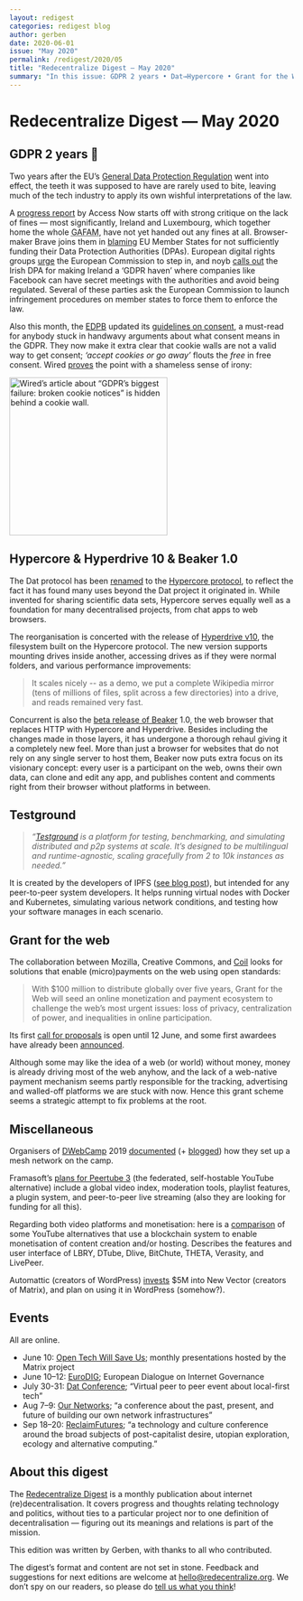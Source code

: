 ```yaml
---
layout: redigest
categories: redigest blog
author: gerben
date: 2020-06-01
issue: "May 2020"
permalink: /redigest/2020/05
title: "Redecentralize Digest — May 2020"
summary: "In this issue: GDPR 2 years • Dat→Hypercore • Grant for the Web • etc."
---
```


Redecentralize Digest — May 2020
================================


## GDPR 2 years 🎂

Two years after the EU’s [General Data Protection Regulation][] went into effect, the teeth it was supposed to have are rarely used to bite, leaving much of the tech industry to apply its own wishful interpretations of the law.

A [progress report][] by Access Now starts off with strong critique on the lack of fines — most significantly, Ireland and Luxembourg, which together home the whole <abbr title="Google, Apple, Facebook, Amazon, Microsoft (and several others could be added to this list)">GAFAM</abbr>, have not yet handed out any fines at all. Browser-maker Brave joins them in [blaming][] EU Member States for not sufficiently funding their Data Protection Authorities (DPAs). European digital rights groups [urge][] the European Commission to step in, and noyb [calls out][] the Irish DPA for making Ireland a ‘GDPR haven’ where companies like Facebook can have secret meetings with the authorities and avoid being regulated. Several of these parties ask the European Commission to launch infringement procedures on member states to force them to enforce the law.

Also this month, the [EDPB][] updated its [guidelines on consent][], a must-read for anybody stuck in handwavy arguments about what consent means in the GDPR. They now make it extra clear that cookie walls are not a valid way to get consent; *‘accept cookies or go away’* flouts the *free* in free consent. Wired [proves][] the point with a shameless sense of irony:

<img alt="Wired’s article about “GDPR’s biggest failure: broken cookie notices” is hidden behind a cookie wall." src="https://redecentralize.org/redigest/2020/05/screenshot-wired.png" width="816" height="1626" style="width: 20em; height: auto;"/>

[General Data Protection Regulation]: https://eur-lex.europa.eu/legal-content/EN/TXT/?uri=CELEX:32016R0679 "REGULATION (EU) 2016/679 OF THE EUROPEAN PARLIAMENT AND OF THE COUNCIL of 27 April 2016 on the protection of natural persons with regard to the processing of personal data and on the free movement of such data, and repealing Directive 95/46/EC (General Data Protection Regulation)"
[progress report]: https://www.accessnow.org/cms/assets/uploads/2020/05/Two-Years-Under-GDPR.pdf
[blaming]: https://brave.com/dpa-report-2020/ "New data on GDPR enforcement agencies reveal why the GDPR is failing · Johnny Ryan · 27 Apr 2020"
[urge]: https://edri.org/open-letter-edri-urges-enforcement-and-actions-for-the-2-year-anniversary-of-the-gdpr/ "Open Letter: EDRi urges enforcement and actions for the 2 year anniversary of the GDPR · EDRi (European Digital Rights) · 25 May 2020"
[calls out]: https://noyb.eu/en/open-letter "Open Letter on “confidential” dealings in Facebook case · noyb (none of your business) · 24 May 2020"
[EDPB]: https://edpb.europa.eu/ "European Data Protection Board; the umbrella institution encompassing the EU member states’ Data Protection Authorities"
[guidelines on consent]: https://edpb.europa.eu/our-work-tools/our-documents/guidelines/guidelines-052020-consent-under-regulation-2016679_en "Guidelines 05/2020 on consent under Regulation 2016/679 · EDPB · 4 May 2020"
[proves]: https://www.wired.co.uk/article/gdpr-cookie-consent-eprivacy


## Hypercore & Hyperdrive 10 & Beaker 1.0

The Dat protocol has been [renamed][] to the [Hypercore protocol], to reflect the fact it has found many uses beyond the Dat project it originated in. While invented for sharing scientific data sets, Hypercore serves equally well as a foundation for many decentralised projects, from chat apps to web browsers.

The reorganisation is concerted with the release of [Hyperdrive v10][], the filesystem built on the Hypercore protocol. The new version supports mounting drives inside another, accessing drives as if they were normal folders, and various performance improvements:

> It scales nicely -- as a demo, we put a complete Wikipedia mirror (tens of millions of files, split across a few directories) into a drive, and reads remained very fast.

Concurrent is also the [beta release of Beaker] 1.0, the web browser that replaces HTTP with Hypercore and Hyperdrive. Besides including the changes made in those layers, it has undergone a thorough rehaul giving it a completely new feel. More than just a browser for websites that do not rely on any single server to host them, Beaker now puts extra focus on its visionary concept: every user is a participant on the web, owns their own data, can clone and edit any app, and publishes content and comments right from their browser without platforms in between.

[renamed]: https://blog.datproject.org/2020/05/15/dat-protocol-renamed-hypercore-protocol/ "Dat Protocol renamed Hypercore Protocol · Karissa McKelvey · 15 May 2020"
[Hypercore protocol]: https://hypercore-protocol.org/ "“Hypercore is a distributed append-only log … Think lightweight blockchain crossed with BitTorrent.”"
[Hyperdrive v10]: https://blog.hypercore-protocol.org/posts/announcing-hyperdrive-10/ "Announcing Hyperdrive v10 · Andrew Osheroff · 14 May 2020"
[beta release of Beaker]: https://beakerbrowser.com/2020/05/14/beaker-1-0-beta.html "Announcing the Beaker 1.0 Beta · Paul Frazee · 14 May 2020"


## Testground

> *“[Testground][] is a platform for testing, benchmarking, and simulating distributed and p2p systems at scale. It’s designed to be multilingual and runtime-agnostic, scaling gracefully from 2 to 10k instances as needed.”*

It is created by the developers of IPFS ([see blog post][]), but intended for any peer-to-peer system developers. It helps running virtual nodes with Docker and Kubernetes, simulating various network conditions, and testing how your software manages in each scenario.

[Testground]: https://docs.testground.ai/
[see blog post]: https://blog.ipfs.io/2020-05-06-launching-testground/


## Grant for the web

The collaboration between Mozilla, Creative Commons, and [Coil][] looks for solutions that enable (micro)payments on the web using open standards:

> With $100 million to distribute globally over five years, Grant for the Web will seed an online monetization and payment ecosystem to challenge the web’s most urgent issues: loss of privacy, centralization of power, and inequalities in online participation.

Its first [call for proposals][] is open until 12 June, and some first awardees have already been [announced][].

Although some may like the idea of a web (or world) without money, money is already driving most of the web anyhow, and the lack of a web-native payment mechanism seems partly responsible for the tracking, advertising and walled-off platforms we are stuck with now. Hence this grant scheme seems a strategic attempt to fix problems at the root.

[Coil]: https://coil.com/ "Coil is a startup developing a web monetisation system based on open standards (the Interledger protocol suite, and their proposed Web Monetization browser API)"
[call for proposals]: https://www.grantfortheweb.org/post/announcing-first-public-call-for-proposals
[announced]: https://www.grantfortheweb.org/post/250000-in-funding-to-early-grantees


## Miscellaneous

Organisers of [DWebCamp][] 2019 [documented][] (+ [blogged][]) how they set up a mesh network on the camp.

[documented]: https://dweb-camp-2019.github.io/meshnet/
[blogged]: https://medium.com/decentralized-web/dweb-camp-meshnet-a-model-for-bringing-communities-online-b410c3dd4e5a "DWeb Camp Meshnet: A model for bringing communities online · benhylau · 8 May 2020"
[DWebCamp]: https://dwebcamp.org/


Framasoft’s [plans for Peertube 3][] (the federated, self-hostable YouTube alternative) include a global video index, moderation tools, playlist features, a plugin system, and peer-to-peer live streaming (also they are looking for funding for all this).

[plans for Peertube 3]: https://framablog.org/2020/05/26/our-plans-for-peertube-v3-progressive-fundraising-live-streaming-coming-next-fall/ "Our plans for PeerTube v3 : progressive fundraising, live streaming coming next fall · Framasoft · 26 May 2020"


Regarding both video platforms and monetisation: here is a [comparison][] of some YouTube alternatives that use a blockchain system to enable monetisation of content creation and/or hosting. Describes the features and user interface of LBRY, DTube, Dlive, BitChute, THETA, Verasity, and LivePeer.

[comparison]: https://blockonomi.com/youtube-alternative/ "Best YouTube Alternatives: The Future Decentralized Video Platforms · Daniel Dob / Blockonomi · 28 Apr 2020"


Automattic (creators of WordPress) [invests][] $5M into New Vector (creators of Matrix), and plan on using it in WordPress (somehow?).

[invests]: https://matrix.org/blog/2020/05/21/welcoming-automattic-to-matrix "Welcoming Automattic to Matrix! · Matthew Hodgson · 21 May 2020"


## Events

All are online.

- June 10: [Open Tech Will Save Us](https://matrix.org/open-tech-will-save-us/); monthly presentations hosted by the Matrix project
- June 10–12: [EuroDIG](https://www.eurodig.org/index.php?id=76); European Dialogue on Internet Governance
- July 30-31: [Dat Conference](https://events.dat.foundation/2020/); “Virtual peer to peer event about local-first tech”
- Aug 7–9: [Our Networks](https://ournetworks.ca/); “a conference about the past, present, and future of building our own network infrastructures”
- Sep 18–20: [ReclaimFutures](https://reclaimfutures.org/); “a technology and culture conference around the broad subjects of post-capitalist desire, utopian exploration, ecology and alternative computing.”


## About this digest

The [Redecentralize Digest](https://redecentralize.org/redigest/) is a monthly publication about internet (re)decentralisation. It covers progress and thoughts relating technology and politics, without ties to a particular project nor to one definition of decentralisation — figuring out its meanings and relations is part of the mission.

This edition was written by Gerben, with thanks to all who contributed.

The digest’s format and content are not set in stone. Feedback and suggestions for next editions are welcome at <hello@redecentralize.org>. We don’t spy on our readers, so please do [tell us what you think](mailto:hello@redecentralize.org?subject=ReDigest%20feedback&body=I%20find%20ReDigest%20_____.%20It%20would%20be%20(even)%20better%20if%20_____.)!

